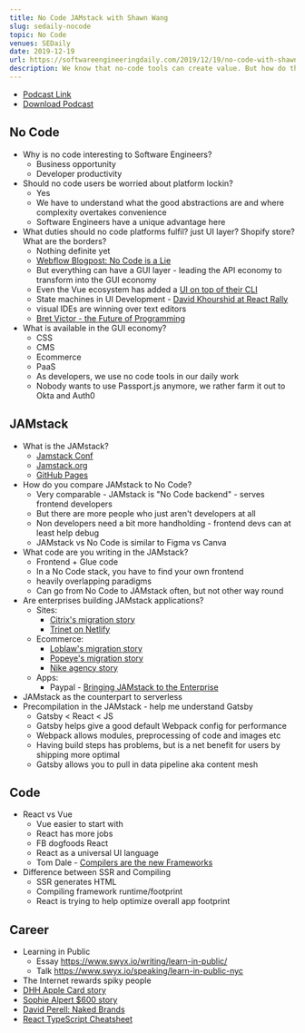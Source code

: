 ```yaml
---
title: No Code JAMstack with Shawn Wang
slug: sedaily-nocode
topic: No Code
venues: SEDaily
date: 2019-12-19
url: https://softwareengineeringdaily.com/2019/12/19/no-code-with-shawn-wang/
description: We know that no-code tools can create value. But how do they fit into the overall workflow of a software company? How should teams be arranged now that knowledge workers can build certain kinds of software without writing code? And how should no-code systems interface with the monoliths, microservices, and APIs that we have building for years?
---
```


- [Podcast Link](https://softwareengineeringdaily.com/2019/12/19/no-code-with-shawn-wang/)
- [Download Podcast](http://traffic.libsyn.com/sedaily/2019_12_19_SwyxLowCodeJAMStack.mp3)

## No Code

- Why is no code interesting to Software Engineers?
  - Business opportunity
  - Developer productivity
- Should no code users be worried about platform lockin?
  - Yes
  - We have to understand what the good abstractions are and where complexity overtakes convenience
  - Software Engineers have a unique advantage here
- What duties should no code platforms fulfil? just UI layer? Shopify store? What are the borders?
  - Nothing definite yet
  - [Webflow Blogpost: No Code is a Lie](https://webflow.com/blog/no-code-is-a-lie)
  - But everything can have a GUI layer - leading the API economy to transform into the GUI economy
  - Even the Vue ecosystem has added a [UI on top of their CLI](https://cli.vuejs.org/dev-guide/ui-api.html)
  - State machines in UI Development - [David Khourshid at React Rally](https://www.youtube.com/watch?v=VU1NKX6Qkxc)
  - visual IDEs are winning over text editors
  - [Bret Victor - the Future of Programming](https://vimeo.com/71278954)
- What is available in the GUI economy?
  - CSS
  - CMS
  - Ecommerce
  - PaaS
  - As developers, we use no code tools in our daily work
  - Nobody wants to use Passport.js anymore, we rather farm it out to Okta and Auth0

## JAMstack

- What is the JAMstack?
  - [Jamstack Conf](https://jamstackconf.com/)
  - [Jamstack.org](http://jamstack.org/)
  - [GitHub Pages](https://pages.github.com/)
- How do you compare JAMstack to No Code?
  - Very comparable - JAMstack is "No Code backend" - serves frontend developers
  - But there are more people who just aren't developers at all
  - Non developers need a bit more handholding - frontend devs can at least help debug
  - JAMstack vs No Code is similar to Figma vs Canva
- What code are you writing in the JAMstack?
  - Frontend + Glue code
  - In a No Code stack, you have to find your own frontend
  - heavily overlapping paradigms
  - Can go from No Code to JAMstack often, but not other way round
- Are enterprises building JAMstack applications?
  - Sites:
    - [Citrix's migration story](https://www.netlify.com/blog/2019/06/12/jamstack_conf-nyc-session-recap-citrix-delivers-better-ux-with-less-overhead-using-jamstack-and-netlify/)
    - [Trinet on Netlify](https://is-this.netlify.com/trinet.com)
  - Ecommerce:
    - [Loblaw's migration story](https://www.youtube.com/watch?v=6VGu4PvEBag)
    - [Popeye's migration story](https://www.youtube.com/watch?v=dKBDUhGi76o)
    - [Nike agency story](https://www.youtube.com/watch?v=2rA_ucpQ_Fk)
  - Apps:
    - Paypal - [Bringing JAMstack to the Enterprise](https://www.infoq.com/presentations/jamstack-enterprise/)
- JAMstack as the counterpart to serverless
- Precompilation in the JAMstack - help me understand Gatsby
  - Gatsby < React < JS
  - Gatsby helps give a good default Webpack config for performance
  - Webpack allows modules, preprocessing of code and images etc
  - Having build steps has problems, but is a net benefit for users by shipping more optimal
  - Gatsby allows you to pull in data pipeline aka content mesh

## Code

- React vs Vue
  - Vue easier to start with
  - React has more jobs
  - FB dogfoods React
  - React as a universal UI language
  - Tom Dale - [Compilers are the new Frameworks](https://tomdale.net/2017/09/compilers-are-the-new-frameworks/)
- Difference between SSR and Compiling
  - SSR generates HTML
  - Compiling framework runtime/footprint
  - React is trying to help optimize overall app footprint

## Career

- Learning in Public
  - Essay https://www.swyx.io/writing/learn-in-public/
  - Talk https://www.swyx.io/speaking/learn-in-public-nyc
- The Internet rewards spiky people
- [DHH Apple Card story](https://www.bloomberg.com/news/articles/2019-11-09/viral-tweet-about-apple-card-leads-to-probe-into-goldman-sachs)
- [Sophie Alpert \$600 story](https://twitter.com/sophiebits/status/1193686558206877696?lang=en)
- [David Perell: Naked Brands](https://www.perell.com/blog/the-future-of-finance)
- [React TypeScript Cheatsheet](https://github.com/typescript-cheatsheets/react-typescript-cheatsheet)
